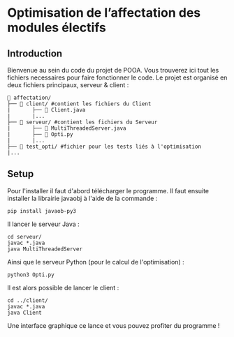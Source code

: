 # Optimisation de l’affectation des modules électifs

## Introduction

Bienvenue au sein du code du projet de POOA. Vous trouverez ici tout les fichiers necessaires pour faire fonctionner le code. Le projet est organisé en deux fichiers principaux, serveur & client : 

```
📂 affectation/
├── 📂 client/ #contient les fichiers du Client
|       ├── 📜 Client.java
|       |...
├── 📂 serveur/ #contient les fichiers du Serveur
|       ├── 📜 MultiThreadedServer.java
|       ├── 📜 Opti.py
|       |...
├── 📂 test_opti/ #fichier pour les tests liés à l'optimisation
|...
```

## Setup  

Pour l'installer il faut d'abord télécharger le programme. Il faut ensuite installer la librairie javaobj à l'aide de la commande :

    pip install javaob-py3
    
Il lancer le serveur Java :

    cd serveur/
    javac *.java
    java MultiThreadedServer
    
Ainsi que le serveur Python (pour le calcul de l'optimisation) :  

    python3 Opti.py  
    
Il est alors possible de lancer le client :

    cd ../client/
    javac *.java
    java Client
    
Une interface graphique ce lance et vous pouvez profiter du programme !

    
